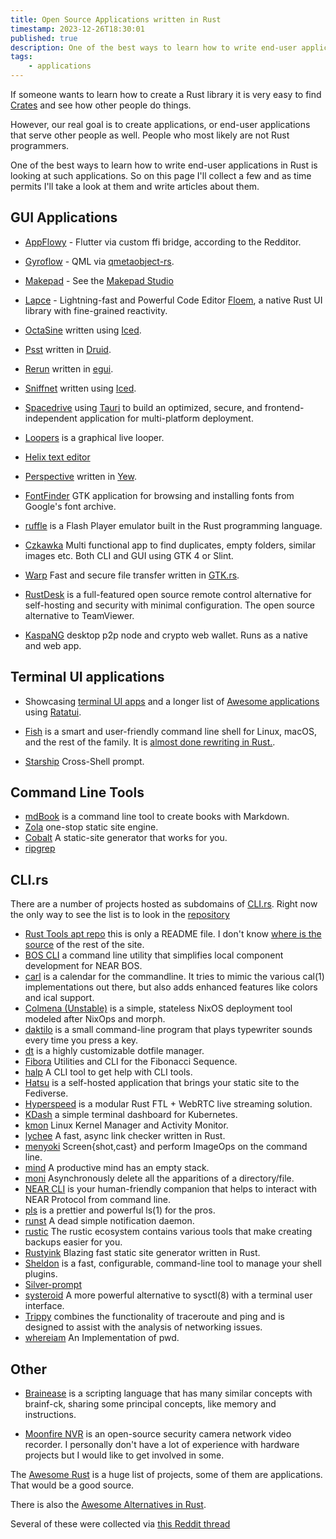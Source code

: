 ```yaml
---
title: Open Source Applications written in Rust
timestamp: 2023-12-26T18:30:01
published: true
description: One of the best ways to learn how to write end-user applications in Rust is looking at such applications.
tags:
    - applications
---
```


If someone wants to learn how to create a Rust library it is very easy to find [Crates](https://crates.io/) and see how other people do things.

However, our real goal is to create applications, or end-user applications that serve other people as well. People who most likely are not Rust programmers.

One of the best ways to learn how to write end-user applications in Rust is looking at such applications. So on this page I'll collect a few
and as time permits I'll take a look at them and write articles about them.

## GUI Applications

* [AppFlowy](https://appflowy.io/) - Flutter via custom ffi bridge, according to the Redditor.
* [Gyroflow](https://gyroflow.xyz/) - QML via [qmetaobject-rs](https://crates.io/crates/qmetaobject).
* [Makepad](https://makepad.nl/) - See the [Makepad Studio](https://makepad.dev/)
* [Lapce](https://lapce.dev/) - Lightning-fast and Powerful Code Editor  [Floem](https://github.com/lapce/floem), a native Rust UI library with fine-grained reactivity.
* [OctaSine](https://www.octasine.com/) written using [Iced](https://iced.rs/).
* [Psst](https://github.com/jpochyla/psst) written in [Druid](https://linebender.org/druid/).
* [Rerun](https://www.rerun.io/) written in [egui](https://www.egui.rs/).
* [Sniffnet](https://sniffnet.net/) written using [Iced](https://iced.rs/).
* [Spacedrive](https://www.spacedrive.com/) using [Tauri](https://tauri.app/) to build an optimized, secure, and frontend-independent application for multi-platform deployment.
* [Loopers](https://github.com/mwylde/loopers) is a graphical live looper.
* [Helix text editor](https://helix-editor.com/)
* [Perspective](https://perspective.finos.org/) written in [Yew](https://yew.rs/).
* [FontFinder](https://github.com/mmstick/fontfinder) GTK application for browsing and installing fonts from Google's font archive.
* [ruffle](https://ruffle.rs/) is a Flash Player emulator built in the Rust programming language.
* [Czkawka](https://github.com/qarmin/czkawka/) Multi functional app to find duplicates, empty folders, similar images etc. Both CLI and GUI using GTK 4 or Slint.
* [Warp](https://apps.gnome.org/Warp/) Fast and secure file transfer written in [GTK.rs](https://gtk-rs.org/).

* [RustDesk](https://rustdesk.com/) is a full-featured open source remote control alternative for self-hosting and security with minimal configuration. The open source alternative to TeamViewer.

* [KaspaNG](https://aspectron.com/en/projects/kaspa-ng.html) desktop p2p node and crypto web wallet. Runs as a native and web app.

## Terminal UI applications

* Showcasing [terminal UI apps](https://ratatui.rs/showcase/apps/) and a longer list of [Awesome applications](https://github.com/ratatui-org/awesome-ratatui#-apps) using [Ratatui](https://ratatui.rs/).

* [Fish](https://fishshell.com/) is a smart and user-friendly command line shell for Linux, macOS, and the rest of the family. It is [almost done rewriting in Rust.](https://github.com/fish-shell/fish-shell/discussions/10123).

* [Starship](https://starship.rs/) Cross-Shell prompt.


## Command Line Tools

* [mdBook](https://rust-lang.github.io/mdBook/) is a command line tool to create books with Markdown.
* [Zola](https://www.getzola.org/) one-stop static site engine.
* [Cobalt](https://cobalt-org.github.io/) A static-site generator that works for you.
* [ripgrep](https://github.com/BurntSushi/ripgrep)

## CLI.rs

There are a number of projects hosted as subdomains of [CLI.rs](https://cli.rs/). Right now the only way to see the list is to look in the [repository](https://github.com/zackify/cli.rs/tree/master/domains)

* [Rust Tools apt repo](https://apt.cli.rs/) this is only a README file. I don't know [where is the source](https://github.com/ethanhs/apt.cli.rs/issues/14) of the rest of the site.
* [BOS CLI](https://github.com/bos-cli-rs/bos-cli-rs) a command line utility that simplifies local component development for NEAR BOS.
* [carl](https://carl.cli.rs/) is a calendar for the commandline. It tries to mimic the various cal(1) implementations out there, but also adds enhanced features like colors and ical support.
* [Colmena (Unstable)](https://colmena.cli.rs/) is a simple, stateless NixOS deployment tool modeled after NixOps and morph.
* [daktilo](https://daktilo.cli.rs/) is a small command-line program that plays typewriter sounds every time you press a key.
* [dt](https://dt.cli.rs/) is a highly customizable dotfile manager.
* [Fibora](http://fibora.cli.rs/) Utilities and CLI for the Fibonacci Sequence.
* [halp](https://halp.cli.rs/) A CLI tool to get help with CLI tools.
* [Hatsu](https://hatsu.cli.rs/) is a self-hosted application that brings your static site to the Fediverse.
* [Hyperspeed](https://hyperspeed.cli.rs/) is a modular Rust FTL + WebRTC live streaming solution.
* [KDash](https://kdash.cli.rs/) a simple terminal dashboard for Kubernetes.
* [kmon](https://kmon.cli.rs/) Linux Kernel Manager and Activity Monitor.
* [lychee](https://lychee.cli.rs/) A fast, async link checker written in Rust.
* [menyoki](https://menyoki.cli.rs/) Screen{shot,cast} and perform ImageOps on the command line.
* [mind](https://mind.cli.rs/) A productive mind has an empty stack.
* [moni](http://moni.cli.rs/) Asynchronously delete all the apparitions of a directory/file.
* [NEAR CLI](https://github.com/near/near-cli-rs) is your human-friendly companion that helps to interact with NEAR Protocol from command line.
* [pls](https://pls.cli.rs/) is a prettier and powerful ls(1) for the pros.
* [runst](https://runst.cli.rs/) A dead simple notification daemon.
* [rustic](https://rustic.cli.rs/) The rustic ecosystem contains various tools that make creating backups easier for you.
* [Rustyink](https://rustyink.cli.rs/) Blazing fast static site generator written in Rust.
* [Sheldon](https://sheldon.cli.rs/) is a fast, configurable, command-line tool to manage your shell plugins.
* [Silver-prompt](https://silver.cli.rs/)
* [systeroid](https://systeroid.cli.rs/) A more powerful alternative to sysctl(8) with a terminal user interface.
* [Trippy](https://trippy.cli.rs/) combines the functionality of traceroute and ping and is designed to assist with the analysis of networking issues.
* [whereiam](http://whereiam.cli.rs/) An Implementation of pwd.


## Other

* [Brainease](https://brainease.cli.rs/) is a scripting language that has many similar concepts with brainf-ck, sharing some principal concepts, like memory and instructions.



* [Moonfire NVR](https://github.com/scottlamb/moonfire-nvr) is an open-source security camera network video recorder. I personally don't have a lot of experience with hardware projects but I would like to get involved in some.


The [Awesome Rust](https://github.com/rust-unofficial/awesome-rust) is a huge list of projects, some of them are applications. That would be a good source.

There is also the [Awesome Alternatives in Rust](https://github.com/TaKO8Ki/awesome-alternatives-in-rust).

Several of these were collected via [this Reddit thread](https://www.reddit.com/r/rust/comments/18rumat/open_source_enduser_applications_written_in_rust/)
